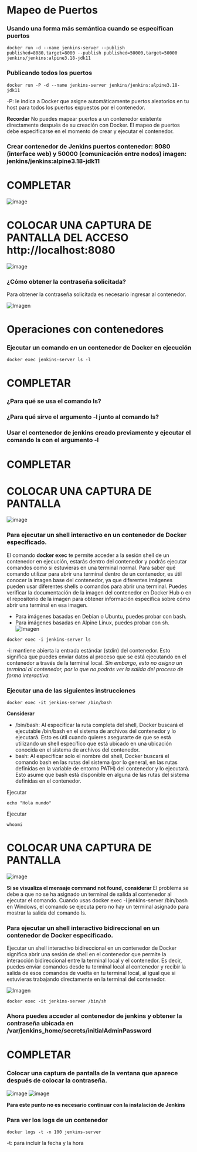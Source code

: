 # Mapeo de Puertos 
### Usando una forma más semántica cuando se especifican puertos

```
docker run -d --name jenkins-server --publish published=8080,target=8080 --publish published=50000,target=50000 jenkins/jenkins:alpine3.18-jdk11

```
### Publicando todos los puertos
```
docker run -P -d --name jenkins-server jenkins/jenkins:alpine3.18-jdk11
```

-P: le indica a Docker que asigne automáticamente puertos aleatorios en tu host para todos los puertos expuestos por el contenedor.

**Recordar**
No puedes mapear puertos a un contenedor existente directamente después de su creación con Docker. El mapeo de puertos debe especificarse en el momento de crear y ejecutar el contenedor.

### Crear contenedor de Jenkins puertos contenedor: 8080 (interface web) y 50000 (comunicación entre nodos) imagen: jenkins/jenkins:alpine3.18-jdk11
# COMPLETAR
![image](https://github.com/MaxCar31/2024A-ISWD633-GR1/assets/141116497/c195889f-0917-4890-92b6-809ef7dab79c)

# COLOCAR UNA CAPTURA DE PANTALLA  DEL ACCESO http://localhost:8080
![image](https://github.com/MaxCar31/2024A-ISWD633-GR1/assets/141116497/b3501ba8-dfd2-46c0-b75d-26b98afbb96f)

### ¿Cómo obtener la contraseña solicitada?
Para obtener la contraseña solicitada es necesario ingresar al contenedor.

![Imagen](imagenes/jenkins.PNG)

# Operaciones con contenedores

### Ejecutar un comando en un contenedor de Docker en ejecución
```
docker exec jenkins-server ls -l
```


# COMPLETAR
### ¿Para qué se usa el comando ls?
### ¿Para qué sirve el argumento -l junto al comando ls?
### Usar el contenedor de jenkins creado previamente y ejecutar el comando ls con el argumento -l
# COMPLETAR
# COLOCAR UNA CAPTURA DE PANTALLA
![image](https://github.com/MaxCar31/2024A-ISWD633-GR1/assets/141116497/e9ae4ef9-8420-4e25-9a6e-6bace7155f70)

### Para ejecutar un shell interactivo en un contenedor de Docker especificado.
El comando **docker exec** te permite acceder a la sesión shell de un contenedor en ejecución, estarás dentro del contenedor y podrás ejecutar comandos como si estuvieras en una terminal normal. 
Para saber qué comando utilizar para abrir una terminal dentro de un contenedor, es útil conocer la imagen base del contenedor, ya que diferentes imágenes pueden usar diferentes shells o comandos para abrir una terminal. Puedes verificar la documentación de la imagen del contenedor en Docker Hub o en el repositorio de la imagen para obtener información específica sobre cómo abrir una terminal en esa imagen.
- Para imágenes basadas en Debian o Ubuntu, puedes probar con bash.
- Para imágenes basadas en Alpine Linux, puedes probar con sh.
![Imagen](imagenes/jenkins-i.PNG)
```
docker exec -i jenkins-server ls
```
-i: mantiene abierta la entrada estándar (stdin) del contenedor. Esto significa que puedes enviar datos al proceso que se está ejecutando en el contenedor a través de la terminal local. *Sin embargo, esto no asigna un terminal al contenedor, por lo que no podrás ver la salida del proceso de forma interactiva.*

### Ejecutar una de las siguientes instrucciones
```
docker exec -it jenkins-server /bin/bash 
```

**Considerar**
- /bin/bash: Al especificar la ruta completa del shell, Docker buscará el ejecutable /bin/bash en el sistema de archivos del contenedor y lo ejecutará. Esto es útil cuando quieres asegurarte de que se está utilizando un shell específico que está ubicado en una ubicación conocida en el sistema de archivos del contenedor. 
- bash: Al especificar solo el nombre del shell, Docker buscará el comando bash en las rutas del sistema (por lo general, en las rutas definidas en la variable de entorno PATH) del contenedor y lo ejecutará. Esto asume que bash está disponible en alguna de las rutas del sistema definidas en el contenedor.

Ejecutar
```
echo "Hola mundo"
```

Ejecutar
```
whoami
```
# COLOCAR UNA CAPTURA DE PANTALLA
![image](https://github.com/MaxCar31/2024A-ISWD633-GR1/assets/141116497/14eec254-cdf5-4c75-b1ca-541b5ea47940)

**Si se visualiza el mensaje command not found, considerar**
El problema se debe a que no se ha asignado un terminal de salida al contenedor al ejecutar el comando. Cuando usas docker exec -i jenkins-server /bin/bash en Windows, el comando se ejecuta pero no hay un terminal asignado para mostrar la salida del comando ls.


### Para ejecutar un shell interactivo bidireccional en un contenedor de Docker especificado.
Ejecutar un shell interactivo bidireccional en un contenedor de Docker significa abrir una sesión de shell en el contenedor que permite la interacción bidireccional entre la terminal local y el contenedor. Es decir, puedes enviar comandos desde tu terminal local al contenedor y recibir la salida de esos comandos de vuelta en tu terminal local, al igual que si estuvieras trabajando directamente en la terminal del contenedor.

![Imagen](imagenes/jenkins-it.PNG)

```
docker exec -it jenkins-server /bin/sh
```

### Ahora puedes acceder al contenedor de jenkins y obtener la contraseña ubicada en /var/jenkins_home/secrets/initialAdminPassword

# COMPLETAR

### Colocar una captura de pantalla de la ventana que aparece después de colocar la contraseña.
![image](https://github.com/MaxCar31/2024A-ISWD633-GR1/assets/141116497/2e96e8de-2231-45f0-b131-6422c19f45d4)
![image](https://github.com/MaxCar31/2024A-ISWD633-GR1/assets/141116497/8a90ced0-76fa-4959-8fcd-7d17c23daeef)


**Para este punto no es necesario continuar con la instalación de Jenkins**


### Para ver los logs de un contenedor

```
docker logs -t -n 100 jenkins-server
```
-t: para incluir la fecha y la hora





